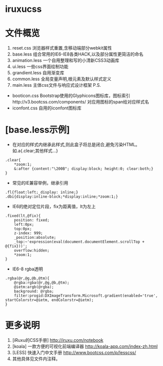iruxucss
========

# 文件概览
1. reset.css 浏览器样式重置,含移动端部分webkit属性
2. base.less 组合常用的IE6-IE8各类HACK,以及部分属性更简洁的命名
3. animation.less 一个自用整理和写的小清新CSS3动画库
4. ui.less 一些css界面绘制功能
5. grandient.less 自用渐变库
6. common.less 全局变量声明,根元素及默认样式定义
7. main.less 主体css文件与响应式设计框架
P.S.
+ booticon.css Bootstrap使用的Glyphicons图标库，图标索引http://v3.bootcss.com/components/ 对应用图标的span给对应样式名
+ iconfont.css 自用的iconfont图标库


# [base.less示例]
+ 在对应的样式内继承此样式,则此盒子将总是闭合,避免污染HTML。如.a{.clear;其他样式...}
```less
.clear{
    *zoom:1;
    &:after {content:"\200B"; display:block; height:0; clear:both;}
}
```

+ 常见的IE兼容举例，继承引用
```less
.fl{float:left;_display: inline;}
.dbi{display:inline-block;*display:inline;*zoom:1;}
```

+ IE6的绝对定位片段，fix为距离值，lt为左上
```less
.fixed(lt,@fix){
    position: fixed;
    left:0px;
    top:0px;
    z-index: 999;
    _position:absolute;
    _top:~'expression(eval(document.documentElement.scrollTop + @{fix}))';
    overflow:hidden; 
    *zoom:1;
}
```

+ IE6-8 rgba透明
```less
.rgba(@r,@g,@b,@tm){
    @rgba:rgba(@r,@g,@b,@tm);
    @ietm:argb(@rgba);
    background: @rgba;
    filter:progid:DXImageTransform.Microsoft.gradient(enabled='true', startColorstr=@ietm, endColorstr=@ietm);
}
```

# 更多说明
1. [iRuxu的CSS手册] http://iruxu.com/notebook
2. [koala] 一款方便的可视化前端编译器 http://koala-app.com/index-zh.html
3. [LESS] 快速入门中文手册 http://www.bootcss.com/p/lesscss/
4. 其他具体见文件内注释。


